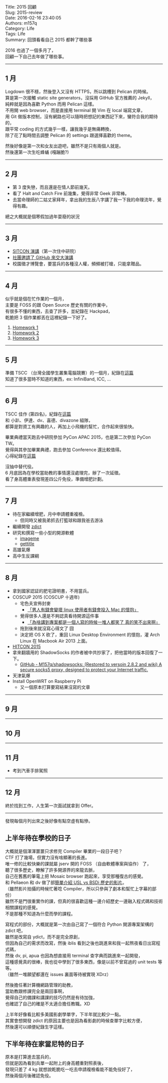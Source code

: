 Title: 2015 回顧  
Slug: 2015-review  
Date: 2016-02-16 23:40:05  
Authors: m157q  
Category: Life  
Tags: Life  
Summary: 回頭看看自己 2015 都幹了哪些事  
  
  
2016 也過了一個多月了，  
回顧一下自己去年做了哪些事。  
  
---  
  
## 1 月  
  
Logdown 很不穩，然後登入又沒有 HTTPS，所以跳槽到 Pelican 的時候。  
算是第一次接觸 static site generators，沒採用 GitHub 官方推薦的 Jekyll，  
純粹就是因為喜歡 Python 而用 Pelican 這樣。  
不用開 web browser，而是直接用 terminal 開 Vim 在 local 端寫文章，  
用 Git 做版本控制，沒有網路也可以隨時把想記的東西記下來，蠻符合我的期待的，  
跟平常 coding 的方式幾乎一樣，讓我幾乎是無痛轉換，  
除了花了點時間去調整 Pelican 的 settings 跟選擇喜歡的 theme。  
  
然後好像是第一次和女友出遊吧，雖然不是只有兩個人就是。  
然後還第一次生吃蜂蛹 (嘎蹦脆?)  
  
---  
  
## 2 月  
  
+ 第 3 度失戀，而且還是在情人節前幾天。  
+ 看了 Halt and Catch Fire 前幾集，覺得非常 Geek 非常棒。  
+ 去當命理師的二姑丈家拜年，拿出我的生辰八字講了我一下我的命理流年，覺得有趣。  
  
總之大概就是個寒假加過年耍廢的狀況  
  
---  
  
## 3 月  
  
+ [SITCON 演講](/posts/2015/03/11/sitcon-2015-android-repackaged-app-detection-system/)（第一次住中研院）  
+ [社團邀請了 GitHub 來交大演講](/posts/2015/03/20/github-talk-advanced-git-and-ci-in-nctu/)  
+ 校園徵才博覽會，要當兵的各種沒人權，頻頻被打槍，只能拿贈品。  
  
---  
  
## 4 月  
  
似乎就是個在忙作業的一個月，  
主要是 FOSS 的跟 Open Source 歷史有關的作業中，  
有很多不懂的東西，去查了許多，並紀錄在 Hackpad，  
乾脆把 3 個作業都丟在這裡紀錄一下好了。  
  
1. [Homework 1](https://fossapc.hackpad.com/Homework-1-Spring-2015-xRiTawd3dQN)  
2. [Homework 2](https://fossapc.hackpad.com/Homework-2-Spring-2015-bx8iaziDzsL)  
3. [Homework 3](https://fossapc.hackpad.com/Homework-3-Spring-2015-u47zBtEgHKN)  
  
---  
  
## 5 月  
  
準備 TSCC （台灣全國學生叢集電腦競賽）的一個月，紀錄在[這篇](/posts/2015/05/02/note-for-tscc-2015/)  
知道了很多當時不知道的東西，ex: InfiniBand, ICC, ...  
  
---  
  
## 6 月  
  
TSCC 佳作 (第四名)，紀錄在[這篇](/posts/2015/09/15/tscc-2015-notes-and-thoughts/)  
和 小趴、伊達、dv、喜德、divazone 組隊，  
都算是對資工有興趣的人，再加上小飛機的幫忙，合作起來很愉快。  
  
畢業典禮當天跑去中研院參加 PyCon APAC 2015，也是第二次參加 PyCon TW。  
覺得與其參加畢業典禮，跑去參加 Conference 還比較值得。  
心得紀錄在[這篇](/posts/2015/07/26/pycon-apac-2015-notes-and-thoughts/)  
  
沒抽中替代役。  
6 月底因為在學校當助教的事情還沒處理完，辦了一次延徵。  
看了身高體重表發現差四公斤免役，準備增肥計劃。  
  
---  
  
## 7 月  
  
+ 待在家繼續增肥，月中申請體重複檢。  
    + 但同時又被我弟抓去打籃球和跟我爸去游泳  
+ 繼續開發 [zdict](https://github.com/zdict/zdict)  
+ 研究和撰寫一些小型的開源軟體  
    + [imageme](https://github.com/M157q/imageme)  
    + [gettitle](https://github.com/M157q/gettitle)  
+ 高雄氣爆  
+ 高中生反課綱  
  
---  
  
## 8 月  
  
+ 拿到國家認証的肥宅證明書，不用當兵。  
+ COSCUP 2015 (COSCUP 十週年)  
    + 宅色夫宣佈封麥  
        + [「男人有錢會變壞 linux 使用者有錢會投入 Mac 的懷抱」](https://twitter.com/welkineins/status/632397066698756097)  
    + 覺得很多人還是不夠認真看待開源這件事  
        + [「為啥講到專案都是一個人寫的時候一堆人都笑了 真的笑不出來啊」](https://twitter.com/M157q/statuses/632819732501041152)  
    + 拖到後來就沒寫心得文了 囧  
    + 決定把 OS X 砍了，重回 Linux Desktop Environment 的懷抱，灌 Arch Linux 在 Macbook Air 2013 上面。  
+ [HITCON 2015](/posts/2015/08/29/hitcon-2015-iot-wargame/)  
+ 拿來翻牆用的 ShadowSocks 的作者被中共抄家了，把他當時的版本回復了一下。  
    + [GitHub - M157q/shadowsocks: (Restored to versoin 2.8.2 and wiki) A secure socks5 proxy, designed to protect your Internet traffic.](https://github.com/M157q/shadowsocks)  
+ 天津氣爆  
+ Install OpenWRT on Raspberry Pi  
    + 又一個原本打算要寫結果沒寫的文章  
  
---  
  
## 9 月  
  
---  
  
## 10 月  
  
---  
  
## 11 月  
  
+ 考到汽車手排駕照  
  
---  
  
## 12 月  
  
終於找到工作，人生第一次面試就拿到 Offer。  
  
---  
  
發現每個月列出來之後好像有點空虛有點慘。  
  
## 上半年待在學校的日子  
  
大概就是個渾渾噩噩只求修完 Compiler 畢業的一段日子吧？  
CTF 打了幾場，但實力沒有啥顯著的長進。  
唯一修的比較快樂的課就屬 jserv 開的 FOSS （自由軟體專案與協作） 了，  
聽了很多歷史，瞭解了許多開源界的來龍去脈，  
自己在舊舊的筆電上把 Mosaic browser 跑起來，享受那種復古的感覺。  
和 Pellaeon 和 dv 做了部[簡單介紹 USL vs BSDi 歷史的影片](https://www.youtube.com/watch?v=LLtj41eyvcA)。  
（雖然影片拍攝的時候忙著唸 Compiler，所以只參與了劇本和幫忙上字幕的部份）  
雖然不是門很重實作的課，但真的很喜歡這種一邊介紹歷史一邊融入程式碼和技術相關課程的感覺。  
不是那種不知道為什麼而學的課程。  
  
寫程式的部份，大概就是第一次由自己寫了一個符合 Python 開源專案架構的 zdict 吧，  
雖然是改寫自 ydict，而不是完全原創，  
但因為自己的需求而改寫，然後 iblis 看到之後也跳進來和我一起熬夜看日出寫程式碼，  
然後 dv, pi, apua 也因為想直接用 terminal 查字典而跳進來一起開發，  
這種感覺真的很棒，我也從中學到了很多東西，像是以前不曾寫過的 unit tests 等等。  
（雖然一堆願望都還在 issues 裏面等待被實現 XDrz）  
  
然後擔任著計算機網路管理的助教，  
當助教跟修課完全是兩回事啊，  
覺得自己的備課和講課的技巧仍然是有待加強，  
也確認了自己的確是不太適合擔任教職。XD  
  
上半年好像看比較多美國影劇學單字，下半年就比較少一點。  
其實會想開發 zdict 的原因主要也是因為看影劇的時候查單字比較方便，  
然後還可以順便紀錄生字這樣。  
  
  
## 下半年待在家當尼特的日子  
  
  
原本是打算進去當兵的，  
但就是因為看到兵單一起附上的身高體重對照表後，  
發現只差了 4 kg 就想說乾脆吃一吃去申請複檢看能不能免役好了，  
然後兩個月後確認免役。  
